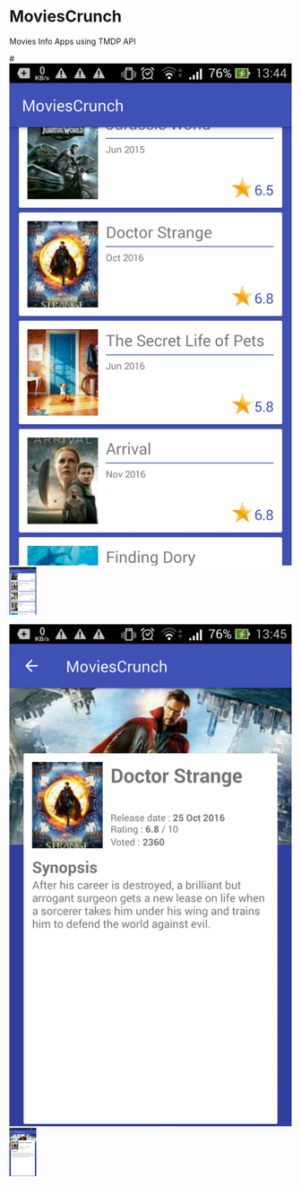 # MoviesCrunch
Movies Info Apps using TMDP API

#![alt tag](https://raw.githubusercontent.com/edityomurti/MoviesCrunch/master/image_main.png)
<img src="https://raw.githubusercontent.com/edityomurti/MoviesCrunch/master/image_main.png" width="48">

![alt tag](https://raw.githubusercontent.com/edityomurti/MoviesCrunch/master/image_details.png)
<img src="https://raw.githubusercontent.com/edityomurti/MoviesCrunch/master/image_details.png" width="48">
